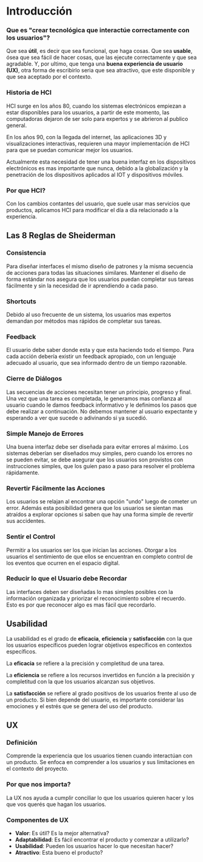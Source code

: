# Introducción

### Que es "crear tecnológica que interactúe correctamente con los usuarios"?

Que sea **útil**, es decir que sea funcional, que haga cosas. Que sea **usable**, ósea que sea fácil de hacer cosas, que las ejecute correctamente y que sea agradable. Y, por ultimo, que tenga una **buena experiencia de usuario (UX)**, otra forma de escribirlo seria que sea atractivo, que este disponible y que sea aceptado por el contexto.

### Historia de HCI

HCI surge en los años 80, cuando los sistemas electrónicos empiezan a estar disponibles para los usuarios, a partir de este momento, las computadoras dejaron de ser solo para expertos y se abrieron al publico general.

En los años 90, con la llegada del internet, las aplicaciones 3D y visualizaciones interactivas, requieren una mayor implementación de HCI para que se puedan comunicar mejor los usuarios.

Actualmente esta necesidad de tener una buena interfaz en los dispositivos electrónicos es mas importante que nunca, debido a la globalización y la penetración de los dispositivos aplicados al IOT y dispositivos móviles.

### Por que HCI?

Con los cambios contantes del usuario, que suele usar mas servicios que productos, aplicamos HCI para modificar el día a día relacionado a la experiencia.

## Las 8 Reglas de Sheiderman

### Consistencia

Para diseñar interfaces el mismo diseño de patrones y la misma secuencia de acciones para todas las situaciones similares. Mantener el diseño de forma estándar nos asegura que los usuarios puedan completar sus tareas fácilmente y sin la necesidad de ir aprendiendo a cada paso.

### Shortcuts

Debido al uso frecuente de un sistema, los usuarios mas expertos demandan por métodos mas rápidos de completar sus tareas.

### Feedback

El usuario debe saber donde esta y que esta haciendo todo el tiempo. Para cada acción debería existir un feedback apropiado, con un lenguaje adecuado al usuario, que sea informado dentro de un tiempo razonable.

### Cierre de Diálogos

Las secuencias de acciones necesitan tener un principio, progreso y final. Una vez que una tarea es completada, le generamos mas confianza al usuario cuando le damos feedback informativo y le definimos los pasos que debe realizar a continuación. No debemos mantener al usuario expectante y esperando a ver que sucede o adivinando si ya sucedió.

### Simple Manejo de Errores

Una buena interfaz debe ser diseñada para evitar errores al máximo. Los sistemas deberían ser diseñados muy simples, pero cuando los errores no se pueden evitar, se debe asegurar que los usuarios son provistos con instrucciones simples, que los guíen paso a paso para resolver el problema rápidamente.

### Revertir Fácilmente las Acciones

Los usuarios se relajan al encontrar una opción "undo" luego de cometer un error. Además esta posibilidad genera que los usuarios se sientan mas atraídos a explorar opciones si saben que hay una forma simple de revertir sus accidentes.

### Sentir el Control

Permitir a los usuarios ser los que inician las acciones. Otorgar a los usuarios el sentimiento de que ellos se encuentran en completo control de los eventos que ocurren en el espacio digital.

### Reducir lo que el Usuario debe Recordar

Las interfaces deben ser diseñadas lo mas simples posibles con la información organizada y priorizar el reconocimiento sobre el recuerdo. Esto es por que reconocer algo es mas fácil que recordarlo.

## Usabilidad

La usabilidad es el grado de **eficacia**, **eficiencia** y **satisfacción** con la que los usuarios específicos pueden lograr objetivos específicos en contextos específicos.

La **eficacia** se refiere a la precisión y completitud de una tarea.

La **eficiencia** se refiere a los recursos invertidos en función a la precisión y completitud con la que los usuarios alcanzan sus objetivos.

La **satisfacción** se refiere al grado positivos de los usuarios frente al uso de un producto. Si bien depende del usuario, es importante considerar las emociones y el estrés que se genera del uso del producto.

## UX

### Definición

Comprende la experiencia que los usuarios tienen cuando interactúan con un producto. Se enfoca en comprender a los usuarios y sus limitaciones en el contexto del proyecto.

### Por que nos importa?

La UX nos ayuda a cumplir conciliar lo que los usuarios quieren hacer y los que vos querés que hagan los usuarios.

### Componentes de UX

- **Valor**: Es útil? Es la mejor alternativa?
- **Adaptabilidad**: Es fácil encontrar el producto y comenzar a utilizarlo?
- **Usabilidad**: Pueden los usuarios hacer lo que necesitan hacer?
- **Atractivo**: Esta bueno el producto?

